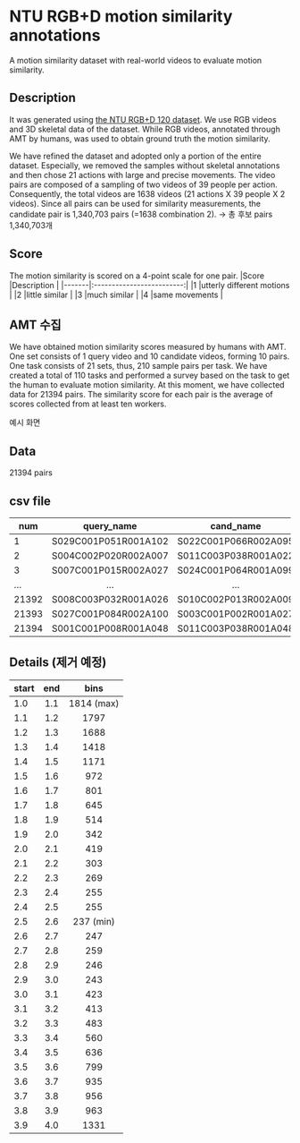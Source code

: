 # NTU RGB+D motion similarity annotations
A motion similarity dataset with real-world videos to evaluate motion similarity.

## Description
It was generated using [the NTU RGB+D 120 dataset](http://rose1.ntu.edu.sg/datasets/actionrecognition.asp).
We use RGB videos and 3D skeletal data of the dataset.
While RGB videos, annotated through AMT by humans, was used to obtain ground truth the motion similarity.

We have refined the dataset and adopted only a portion of the entire dataset.
Especially, we removed the samples without skeletal annotations and then chose 21 actions with large and precise movements.
The video pairs are composed of a sampling of two videos of 39 people per action.
Consequently, the total videos are 1638 videos (21 actions X 39 people X 2 videos). 
Since all pairs can be used for similarity measurements, the candidate pair is 1,340,703 pairs (=1638 combination 2). -> 총 후보 pairs 1,340,703개

## Score
The motion similarity is scored on a 4-point scale for one pair.
|Score  |Description                |
|-------|:-------------------------:|
|1      |utterly different motions  |
|2      |little similar             |
|3      |much similar               |
|4      |same movements             |

## AMT 수집
We have obtained motion similarity scores measured by humans with AMT.
One set consists of 1 query video and 10 candidate videos, forming 10 pairs.
One task consists of 21 sets, thus, 210 sample pairs per task.
We have created a total of 110 tasks and performed a survey based on the task to get the human to evaluate motion similarity.
At this moment, we have collected data for 21394 pairs. 
The similarity score for each pair is the average of scores collected from at least ten workers.

예시 화면

## Data
21394 pairs

## csv file
|num	|query_name			    |cand_name			    |AMT_avg_score  |
|-------|:---------------------:|:---------------------:|:-------------:|
|1	    |S029C001P051R001A102	|S022C001P066R002A095	|1.1            |
|2	    |S004C002P020R002A007	|S011C003P038R001A022	|1.4            |
|3	    |S007C001P015R002A027	|S024C001P064R001A099	|1.2            |
|…	    |…				        |…				        |…              |
|21392	|S008C003P032R001A026	|S010C002P013R002A009	|1              |
|21393	|S027C001P084R002A100	|S003C001P002R001A027	|1.18           |
|21394	|S001C001P008R001A048	|S011C003P038R001A048	|3.27           |

## Details (제거 예정)
|start  |end    |bins       |
|-------|:-----:|:---------:|
|1.0 	|1.1    |1814 (max) |
|1.1 	|1.2 	|1797       |
|1.2 	|1.3 	|1688       |
|1.3 	|1.4 	|1418       |
|1.4 	|1.5 	|1171       |
|1.5 	|1.6 	|972        |
|1.6 	|1.7 	|801        |
|1.7 	|1.8 	|645        |
|1.8 	|1.9 	|514        |
|1.9 	|2.0 	|342        |
|2.0 	|2.1 	|419        |
|2.1 	|2.2 	|303        |
|2.2 	|2.3 	|269        |
|2.3 	|2.4 	|255        |
|2.4 	|2.5 	|255        |
|2.5 	|2.6 	|237 (min)  |
|2.6 	|2.7 	|247        |
|2.7 	|2.8 	|259        |
|2.8	|2.9 	|246        |
|2.9	|3.0 	|243        |
|3.0	|3.1 	|423        |
|3.1 	|3.2 	|413        |
|3.2 	|3.3 	|483        |
|3.3 	|3.4 	|560        |
|3.4 	|3.5 	|636        |
|3.5	|3.6 	|799        |
|3.6 	|3.7 	|935        |
|3.7 	|3.8 	|956        |
|3.8 	|3.9 	|963        |
|3.9 	|4.0 	|1331       |
